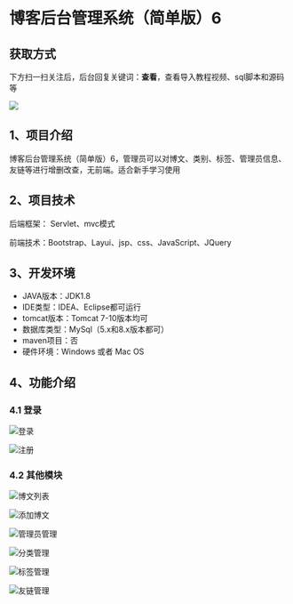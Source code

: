 # 博客后台管理系统（简单版）6

## 获取方式

下方扫一扫关注后，后台回复关键词：**查看**，查看导入教程视频、sql脚本和源码等

 ![](https://www.codeshop.fun/Typora-Images/202205281253739.png)

## 1、项目介绍

博客后台管理系统（简单版）6，管理员可以对博文、类别、标签、管理员信息、友链等进行增删改查，无前端。适合新手学习使用


## 2、项目技术

后端框架： Servlet、mvc模式

前端技术：Bootstrap、Layui、jsp、css、JavaScript、JQuery

## 3、开发环境

- JAVA版本：JDK1.8
- IDE类型：IDEA、Eclipse都可运行
- tomcat版本：Tomcat 7-10版本均可
- 数据库类型：MySql（5.x和8.x版本都可） 
- maven项目：否
- 硬件环境：Windows 或者 Mac OS


## 4、功能介绍

### 4.1 登录

![登录](https://www.codeshop.fun/Typora-Images/202207181849705.jpg)

![注册](https://www.codeshop.fun/Typora-Images/202207181850084.jpg)

### 4.2 其他模块

![博文列表](https://www.codeshop.fun/Typora-Images/202207181850766.jpg)

![添加博文](https://www.codeshop.fun/Typora-Images/202207181850470.jpg)

![管理员管理](https://www.codeshop.fun/Typora-Images/202207181850717.jpg)

![分类管理](https://www.codeshop.fun/Typora-Images/202207181850632.jpg)

![标签管理](https://www.codeshop.fun/Typora-Images/202207181850005.jpg)

![友链管理](https://www.codeshop.fun/Typora-Images/202207181850250.jpg)

